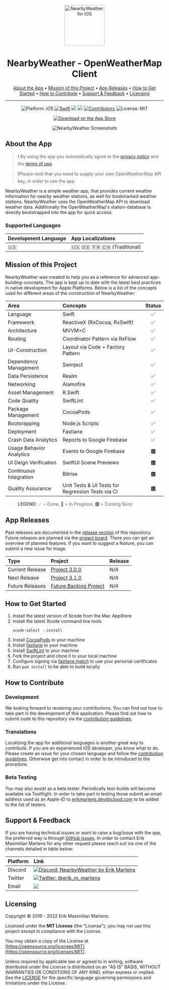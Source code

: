 <p align="center">
<img src="Resources/app_icon.png" alt="NearbyWeather for iOS" height="128" width="128">
</p>

<h1 align="center">NearbyWeather - OpenWeatherMap Client</h1>

<p align="center">
  <a href="#about-the-app">About the App</a> •
  <a href="#mission-of-this-project">Mission of this Project</a> •
  <a href="#app-releases">App Releases</a> •
  <a href="#how-to-get-started">How to Get Started</a> •
  <a href="#how-to-contribute">How to Contribute</a> •
  <a href="#support--feedback">Support & Feedback</a> •
  <a href="#licensing">Licensing</a>
</p>

---

<p align="center">
  <img src="https://img.shields.io/badge/Platform-iOS%2012.0+-lightgrey.svg" alt="Platform: iOS">
<a href="https://developer.apple.com/swift/"><img src="https://img.shields.io/badge/Swift-5.2-orange.svg?style=flat" alt="Swift"/></a>
<a href="https://github.com/erikmartens/NearbyWeather/commits/develop" title="Latest Commit"><img src="https://img.shields.io/github/last-commit/erikmartens/NearbyWeather?style=flat"></a>
<a href="https://github.com/erikmartens/NearbyWeather/issues" title="Open Issues"><img src="https://img.shields.io/github/issues/erikmartens/NearbyWeather?style=flat"></a>
<a href="https://github.com/erikmartens/NearbyWeather/graphs/contributors"><img src="https://img.shields.io/github/contributors/erikmartens/NearbyWeather.svg?style=flat" alt="Contributors"></a>
<img src="https://img.shields.io/github/license/erikmartens/NearbyWeather.svg?style=flat" alt="License: MIT">
</p>
<p align="center">
<a href="https://itunes.apple.com/app/nearbyweather/id1227313069"><img src="Resources/app_store_badge.svg" alt="Download on the App Store"/></a>
</p>

<p align="center">
<img src="Resources/screenshots.PNG" alt="NearbyWeather Screenshots">
</p>

## About the App

> ❗️ By using the app you automatically agree to the [privacy policy](PRIVACYPOLICY.md) and the [terms of use](TERMSOFUSE.md).

> ❗️Please note that you need to supply your own OpenWeatherMap API key, in order to use the app.

NearbyWeather is a simple weather app, that provides current weather information for nearby weather stations, as well for bookmarked weather stations. NearbyWeather uses the OpenWeatherMap API to download weather data. Additionally the OpenWeatherMap's station-database is directly bootstrapped into the app for quick access.

### Supported Languages

| Development Language | App Localizations |
|:--|:--|
| 🇺🇸 | 🇺🇸 🇩🇪 🇫🇷 🇨🇳 (Traditional) |

## Mission of this Project

NearbyWeather was created to help you as a reference for advanced app-building-concepts. The app is kept up to date with the latest best practices in native development for Apple Platforms. Below is a list of the concepts used for different areas of the construction of NearbyWeather:

| Area | Concepts | Status |
|:--|:--|:-:|
| Language | Swift | ✅ |
| Framework | ReactiveX (RxCocoa, RxSwift) | ✅ |
| Architecture | MVVM+C | ✅ |
| Routing | Coordinator Pattern via RxFlow | ✅ |
| UI-Construction | Layout via Code + Factory Pattern | ✅ |
| Dependency Management| Swinject | ✅ |
| Data Persistence | Realm | ✅ |
| Networking | Alamofire | ✅ |
| Asset Management | R.Swift | ✅ |
| Code Quality | SwiftLint | ✅ |
| Package Management | CocoaPods | ✅ |
| Bootsrapping | Node.js Scripts | ✅ |
| Deployment | Fastlane | ✅ |
| Crash Data Analytics | Reports to Google Firebase | ✅ |
| Usage Behavior Analytics | Events to Google Firebase | 🅾️ |
| UI Deign Verification | SwiftUI Scene Previews | 🅾️ |
| Continuous Integration | Bitrise | 🅾️ |
| Quality Assurance | Unit Tests & UI Tests for Regression Tests via CI | 🅾️ |

> __LEGEND:__ ✅ = Done, 🔄 = In Progress, 🅾️ = Coming Soon

## App Releases

Past releases are documented in the [release section](https://github.com/erikmartens/NearbyWeather/releases) of this repository. Future releases are planned via the [project board](https://github.com/erikmartens/NearbyWeather/projects). There you can get an overview of planned features. If you want to suggest a feature, you can submit a new issue for triage.

| Type | Project | Release |
|:--|:--|:--|
| Current Release | [Project 3.0.0](https://github.com/erikmartens/NearbyWeather/releases/tag/v2.3.0) | _N/A_ |
| Next Release | [Project 3.1.0](https://github.com/erikmartens/NearbyWeather/projects/8) | _N/A_ |
| Future Releases | [Future Backlog Project](https://github.com/erikmartens/NearbyWeather/projects) | _N/A_ |

## How to Get Started

1. Install the latest version of Xcode from the Mac AppStore
2. Install the latest Xcode command line tools
    ```
    xcode-select --install
    ```
3. Install [CocoaPods](https://cocoapods.org) to your machine
4. Install [fastlane](https://docs.fastlane.tools/getting-started/ios/setup/) to your machine
5. Install [SwiftLint](https://github.com/realm/SwiftLint/#installation) to your machine
6. Fork the project and clone it to your local machine
7. Configure signing via [fastlane match](https://docs.fastlane.tools/actions/match/) to use your personal certificates
7. Run `pod install` to be able to build locally

## How to Contribute

### Development

We looking forward to receiving your contributions. You can find out how to take part in the development of this application. Please find out how to submit code to this repository via the [contribution guidelines](CONTRIBUTING.md).

### Translations

Localizing the app for additional languages is another great way to contribute. If you are an experienced iOS developer, you know what to do. Please create an issue for your chosen language and follow the [contribution guidelines](CONTRIBUTING.md). Otherwise get into contact in order to be introduced to the procedure.

### Beta Testing

You may also assist as a beta tester. Periodically test-builds will become available via Testflight. In order to take part in testing those submit an email address used as an Apple-ID to [erikmartens.dev@icloud.com](mailto:erikmartens.dev@icloud.com) to be added to the list of testers.

## Support & Feedback

If you are having technical issues or want to raise a bug/issue with the app, the preferred way is through [GitHub issues](https://github.com/erikmartens/NearbyWeather/issues). In order to contact Erik Maximilian Martens for any other request please reach out via one of the channels detailed in table below:

| Platform | Link |
|:--|:--|
| Discord | <a href="https://discord.gg/fxPgKzC"><img src="https://img.shields.io/discord/717413902689894411.svg?style=shield" alt="Discord: NearbyWeather by Erik Martens"/></a> |
| Twitter | <a href="https://twitter.com/erik_m_martens"><img src="https://img.shields.io/badge/Twitter-@erik_m_martens-blue.svg" alt="Twitter: @erik_m_martens"/></a> |
| Email | <a href="mailto:erikmartens.dev@gicloud.com" title="erikmartens.dev@icloud.com"><img src="https://img.shields.io/badge/email-erikmartens.dev@icloud.com-green?logo=mail&style=flat&logoColor=white"></a> |

## Licensing

Copyright © 2016 - 2022 Erik Maximilian Martens.

Licensed under the **MIT License** (the "License"); you may not use this project except in compliance with the License.

You may obtain a copy of the License at [https://opensource.org/licenses/MIT](https://opensource.org/licenses/MIT).

Unless required by applicable law or agreed to in writing, software distributed under the License is distributed on an "AS IS" BASIS, WITHOUT WARRANTIES OR CONDITIONS OF ANY KIND, either express or implied. See the [LICENSE](./LICENSE) for the specific language governing permissions and limitations under the License.
